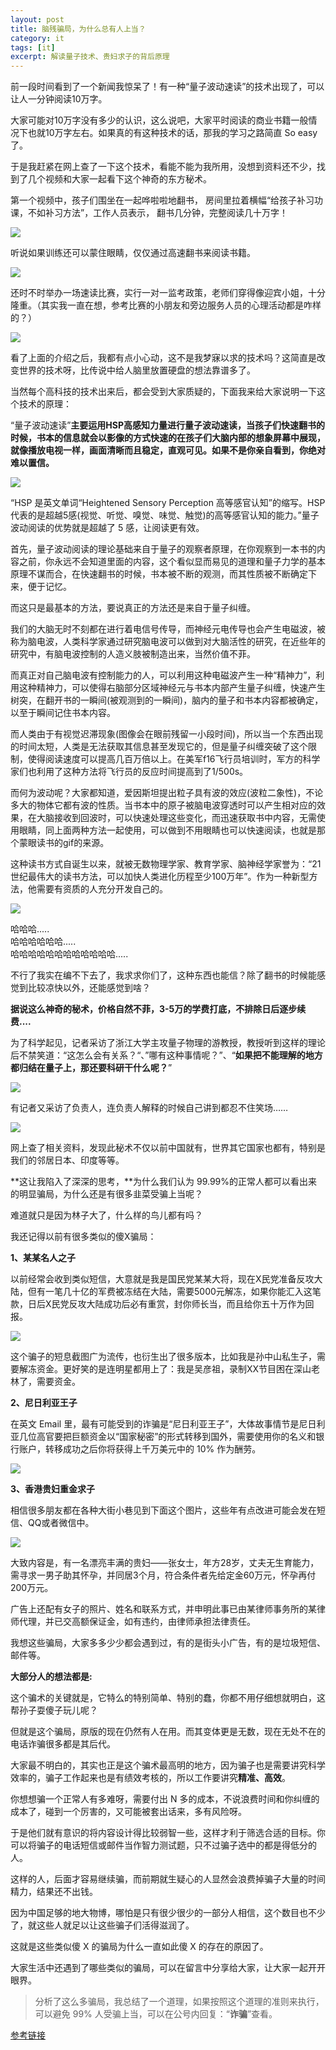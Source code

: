 ```yaml
---
layout: post
title: 脑残骗局，为什么总有人上当？
category: it
tags: [it]
excerpt: 解读量子技术、贵妇求子的背后原理
---
```



前一段时间看到了一个新闻我惊呆了！有一种“量子波动速读”的技术出现了，可以让人一分钟阅读10万字。

大家可能对10万字没有多少的认识，这么说吧，大家平时阅读的商业书籍一般情况下也就10万字左右。如果真的有这种技术的话，那我的学习之路简直 So easy 了。

于是我赶紧在网上查了一下这个技术，看能不能为我所用，没想到资料还不少，找到了几个视频和大家一起看下这个神奇的东方秘术。

第一个视频中，孩子们围坐在一起哗啦啦地翻书， 房间里拉着横幅“给孩子补习功课，不如补习方法”，工作人员表示， 翻书几分钟，完整阅读几十万字！

![](http://favorites.ren/assets/images/2019/it/fraud01.gif) 

听说如果训练还可以蒙住眼睛，仅仅通过高速翻书来阅读书籍。

![](http://favorites.ren/assets/images/2019/it/fraud02.jpeg) 

还时不时举办一场速读比赛，实行一对一监考政策，老师们穿得像迎宾小姐，十分隆重。（其实我一直在想，参考比赛的小朋友和旁边服务人员的心理活动都是咋样的？）

![](http://favorites.ren/assets/images/2019/it/fraud03.gif) 

看了上面的介绍之后，我都有点小心动，这不是我梦寐以求的技术吗？这简直是改变世界的技术呀，比传说中给人脑里放置硬盘的想法靠谱多了。

当然每个高科技的技术出来后，都会受到大家质疑的，下面我来给大家说明一下这个技术的原理：

“量子波动速读”**主要运用HSP高感知力量进行量子波动速读，当孩子们快速翻书的时候，书本的信息就会以影像的方式快速的在孩子们大脑内部的想象屏幕中展现，就像播放电视一样，画面清晰而且稳定，直观可见。如果不是你亲自看到，你绝对难以置信。**

![](http://favorites.ren/assets/images/2019/it/fraud04.jpeg) 

“HSP 是英文单词“Heightened Sensory Perception 高等感官认知”的缩写。HSP 代表的是超越5感(视觉、听觉、嗅觉、味觉、触觉)的高等感官认知的能力。”量子波动阅读的优势就是超越了 5 感，让阅读更有效。

首先，量子波动阅读的理论基础来自于量子的观察者原理，在你观察到一本书的内容之前，你永远不会知道里面的内容，这个看似显而易见的道理和量子力学的基本原理不谋而合，在快速翻书的时候，书本被不断的观测，而其性质被不断确定下来，便于记忆。

而这只是最基本的方法，要说真正的方法还是来自于量子纠缠。

我们的大脑无时不刻都在进行着电信号传导，而神经元电传导也会产生电磁波，被称为脑电波，人类科学家通过研究脑电波可以做到对大脑活性的研究，在近些年的研究中，有脑电波控制的人造义肢被制造出来，当然价值不菲。

而真正对自己脑电波有控制能力的人，可以利用这种电磁波产生一种“精神力”，利用这种精神力，可以使得右脑部分区域神经元与书本内部产生量子纠缠，快速产生树突，在翻开书的一瞬间(被观测到的一瞬间)，脑内的量子和书本内容都被确定，以至于瞬间记住书本内容。

而人类由于有视觉迟滞现象(图像会在眼前残留一小段时间)，所以当一个东西出现的时间太短，人类是无法获取其信息甚至发现它的，但是量子纠缠突破了这个限制，使得阅读速度可以提高几百万倍以上。在美军f16飞行员培训时，军方的科学家们也利用了这种方法将飞行员的反应时间提高到了1/500s。

而何为波动呢？大家都知道，爱因斯坦提出粒子具有波的效应(波粒二象性)，不论多大的物体它都有波的性质。当书本中的原子被脑电波穿透时可以产生相对应的效果，在大脑接收到回波时，可以快速处理这些变化，而迅速获取书中内容，无需使用眼睛，同上面两种方法一起使用，可以做到不用眼睛也可以快速阅读，也就是那个蒙眼读书的gif的来源。

这种读书方式自诞生以来，就被无数物理学家、教育学家、脑神经学家誉为：“21世纪最伟大的读书方法，可以加快人类进化历程至少100万年”。作为一种新型方法，他需要有资质的人充分开发自己的。


![](http://favorites.ren/assets/images/2019/it/fraud10.png) 


哈哈哈.....  
哈哈哈哈哈哈.....  
哈哈哈哈哈哈哈哈哈哈哈哈.....  

不行了我实在编不下去了，我求求你们了，这种东西也能信？除了翻书的时候能感觉到比较凉快以外，还能感觉到啥？

**据说这么神奇的秘术，价格自然不菲，3-5万的学费打底，不排除日后逐步续费....**

为了科学起见，记者采访了浙江大学主攻量子物理的游教授，教授听到这样的理论后不禁笑道：“这怎么会有关系？“、”哪有这种事情呢？”、“**如果把不能理解的地方都归结在量子上，那还要科研干什么呢？**”

![](http://favorites.ren/assets/images/2019/it/fraud05.jpeg) 


有记者又采访了负责人，连负责人解释的时候自己讲到都忍不住笑场……

![](http://favorites.ren/assets/images/2019/it/fraud06.gif) 

网上查了相关资料，发现此秘术不仅以前中国就有，世界其它国家也都有，特别是我们的邻居日本、印度等等。

**这让我陷入了深深的思考，**为什么我们认为 99.99%的正常人都可以看出来的明显骗局，为什么还是有很多韭菜受骗上当呢？

难道就只是因为林子大了，什么样的鸟儿都有吗？

我还记得以前有很多类似的傻X骗局：

**1、某某名人之子**

以前经常会收到类似短信，大意就是我是国民党某某大将，现在X民党准备反攻大陆，但有一笔几十亿的军费被冻结在大陆，需要5000元解冻，如果你能汇入这笔款，日后X民党反攻大陆成功后必有重赏，封你师长当，而且给你五十万作为回报。

![](http://favorites.ren/assets/images/2019/it/fraud07.jpeg) 

这个骗子的短息截图广为流传，也衍生出了很多版本，比如我是孙中山私生子，需要解冻资金。更好笑的是连明星都用上了：我是吴彦祖，录制XX节目困在深山老林了，需要资金。

**2、尼日利亚王子**

在英文 Email 里，最有可能受到的诈骗是“尼日利亚王子”，大体故事情节是尼日利亚几位高官要把巨额资金以“国家秘密”的形式转移到国外，需要使用你的名义和银行账户，转移成功之后你将获得上千万美元中的 10% 作为酬劳。

![](http://favorites.ren/assets/images/2019/it/fraud08.jpeg) 

**3、香港贵妇重金求子**

相信很多朋友都在各种大街小巷见到下面这个图片，这些年有点改进可能会发在短信、QQ或者微信中。

![](http://favorites.ren/assets/images/2019/it/fraud09.jpeg) 


大致内容是，有一名漂亮丰满的贵妇——张女士，年方28岁，丈夫无生育能力，需寻求一男子助其怀孕，并同居3个月，符合条件者先给定金60万元，怀孕再付200万元。

广告上还配有女子的照片、姓名和联系方式，并申明此事已由某律师事务所的某律师代理，并已交高额保证金，如有违约，由律师承担法律责任。

我想这些骗局，大家多多少少都会遇到过，有的是街头小广告，有的是垃圾短信、邮件等。

**大部分人的想法都是:**

这个骗术的关键就是，它特么的特别简单、特别的蠢，你都不用仔细想就明白，这帮孙子耍傻子玩儿呢？

但就是这个骗局，原版的现在仍然有人在用。而其变体更是无数，现在无处不在的电话诈骗很多都是其后代。

大家最不明白的，其实也正是这个骗术最高明的地方，因为骗子也是需要讲究科学效率的，骗子工作起来也是有绩效考核的，所以工作要讲究**精准、高效**。

你想想骗一个正常人有多难呀，需要付出 N 多的成本，不说浪费时间和你纠缠的成本了，碰到一个厉害的，又可能被套出话来，多有风险呀。

于是他们就有意识的将内容设计得比较弱智一些，这样才利于筛选合适的目标。你可以将骗子的电话短信或邮件当作智力测试题，只不过骗子选中的都是得低分的人。

这样的人，后面才容易继续骗，而前期就生疑心的人显然会浪费掉骗子大量的时间精力，结果还不出钱。

因为中国足够的地大物博，哪怕是只有很少很少的一部分人相信，这个数目也不少了，就这些人就足以让这些骗子们活得滋润了。

这就是这些类似傻 X 的骗局为什么一直如此傻 X 的存在的原因了。

大家生活中还遇到了哪些类似的骗局，可以在留言中分享给大家，让大家一起开开眼界。

>分析了这么多骗局，我总结了一个道理，如果按照这个道理的准则来执行，可以避免 99% 人受骗上当，可以在公号内回复：“**诈骗**”查看。


[参考链接](https://www.zhihu.com/question/350292725/answer/854536463)
